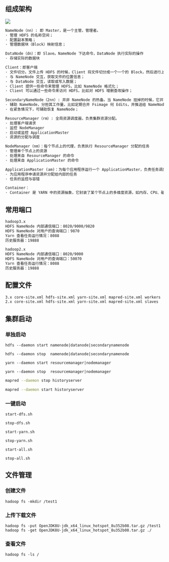 ## 组成架构

![](https://cdn.nlark.com/yuque/0/2025/gif/29476003/1748870743161-1450282b-f27d-4133-81a8-f8befe374b71.gif)

```markdown
NameNode（nn）: 即 Master，是一个主管，管理者。
· 管理 HDFS 的名称空间；
· 配置副本策略；
· 管理数据块（Block）映射信息；

DataNode（dn）：即 Slave。NameNode 下达命令，DataNode 执行实际的操作
· 存储实际的数据块

Client：即客户端
· 文件切分。文件上传 HDFS 的时候，Client 将文件切分成一个一个的 Block，然后进行上传
· 与 NameNode 交互，获取文件的位置信息；
· 与 DataNode 交互，读取或写入数据；
· Client 提供一些命令来管理 HDFS，比如 NameNode 格式化；
· Client 可以通过一些命令来访问 HDFS，比如对 HDFS 增删查改操作；

SecondaryNameNode（2nn）: 并非 NameNode 的热备。当 NameNode 挂掉的时候，它并不能马上替换 NameNode 并提供服务。
· 辅助 NameNode，分担其工作量，比如定期合并 Fsimage 何 Edits，并推送给 NameNode；
· 在紧急情况下，可辅助恢复 NameNode；
```

```markdown
ResourceManager（rm）: 全局资源调度器，负责集群资源分配。
· 处理客户端请求
· 监控 NodeManager
· 启动或监控 ApplicationMaster
· 资源的分配与调度

NodeManager（nm）：每个节点上的代理，负责执行 ResourceManager 分配的任务
· 管理单个节点上的资源
· 处理来自 ResourceManager 的命令
· 处理来自 ApplicationMaster 的命令

ApplicationMaster (am)：为每个应用程序运行一个 ApplicationMaster，负责任务调度和协调
· 为应用程序申请资源并分配给内部的任务
· 任务的监控与容错

Container：
· Container 是 YARN 中的资源抽象，它封装了某个节点上的多维度资源，如内存、CPU、磁盘、网络等
```

## 常用端口

```markdown
hadoop3.x
HDFS NameNode 内部通信端口：8020/9000/9820
HDFS NameNode 对用户的查询端口：9870
Yarn 查看任务运行情况：8088
历史服务器：19888

hadoop2.x
HDFS NameNode 内部通信端口：8020/9000
HDFS NameNode 对用户的查询端口：50070
Yarn 查看任务运行情况：8088
历史服务器：19888
```

## 配置文件

```markdown
3.x core-site.xml hdfs-site.xml yarn-site.xml mapred-site.xml workers
2.x core-site.xml hdfs-site.xml yarn-site.xml mapred-site.xml slaves
```

## 集群启动

### 单独启动

```shell
hdfs --daemon start namenode|datanode|secondarynamenode

hdfs --daemon stop  namenode|datanode|secondarynamenode
```

```shell
yarn --daemon start resourcemanager|nodemanager

yarn --daemon stop  resourcemanager|nodemanager
```

```bash
mapred --daemon stop historyserver

mapred --daemon start historyserver
```

### 一键启动

```shell
start-dfs.sh

stop-dfs.sh
```

```shell
start-yarn.sh

stop-yarn.sh
```

```shell
start-all.sh

stop-all.sh
```

## 文件管理

### 创建文件

```shell
hadoop fs -mkdir /test1
```

### 上传下载文件

```shell
hadoop fs -put OpenJDK8U-jdk_x64_linux_hotspot_8u352b08.tar.gz /test1
hadoop fs -get OpenJDK8U-jdk_x64_linux_hotspot_8u352b08.tar.gz ./
```

### 查看文件

```shell
hadoop fs -ls /
```

##
